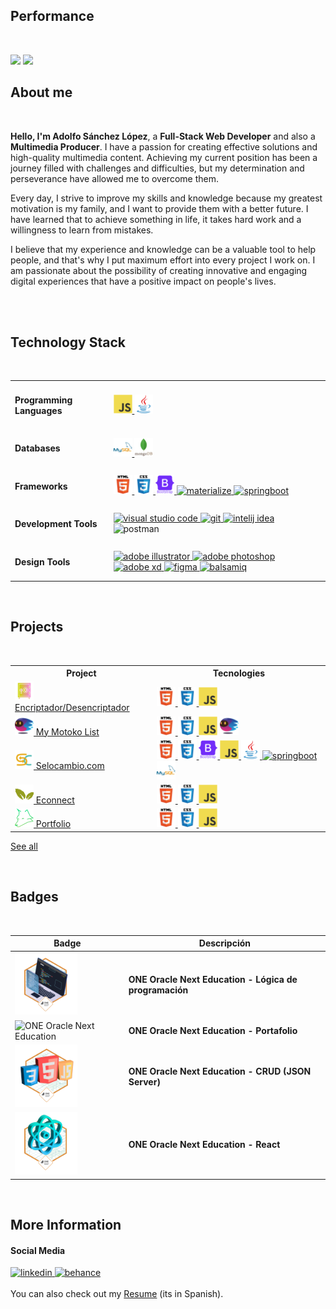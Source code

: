 <h2 align="left"> Performance </h2>
<br>
<p align="left">
 <img src="https://github-readme-stats.vercel.app/api?username=adolfsan99&theme=github_dark&locale=en&hide_border=true&card_width=1&show_icons=true" />
 <!--<img src="https://github-readme-stats.vercel.app/api/top-langs?username=adolfsan99&theme=github_dark&locale=en&hide_border=true&card_width=1&layout=compact&langs_count=8" />-->
 <img src="https://github-readme-streak-stats.herokuapp.com?user=adolfsan99&theme=github_dark&locale=en&hide_border=true&card_width=360" />
</p>
<h2 align="left"> About me </h2>
<br>
<p align="left">
 <b>Hello, I'm Adolfo Sánchez López</b>, a <b>Full-Stack Web Developer</b> and also a <b>Multimedia Producer</b>. I have a passion for creating effective solutions and high-quality multimedia content. Achieving my current position has been a journey filled with challenges and difficulties, but my determination and perseverance have allowed me to overcome them.
</p>
<p align="left"> Every day, I strive to improve my skills and knowledge because my greatest motivation is my family, and I want to provide them with a better future. I have learned that to achieve something in life, it takes hard work and a willingness to learn from mistakes. </p>
<p align="left"> I believe that my experience and knowledge can be a valuable tool to help people, and that's why I put maximum effort into every project I work on. I am passionate about the possibility of creating innovative and engaging digital experiences that have a positive impact on people's lives. </p>
<br>
<br>
<h2 align="left"> Technology Stack </h2>
<br>
<table>
 <tr>
  <td>
   <h4 align="left">Programming Languages</h4>
  </td>
  <td>
   <div align="left">
    <a href="https://developer.mozilla.org/es/docs/Web/JavaScript" target="_blank" rel="noreferrer">
     <img src="https://raw.githubusercontent.com/devicons/devicon/master/icons/javascript/javascript-original.svg" title="JavaScript" alt="javascript" width="30" height="30" />
    </a>
    <a href="https://www.w3schools.com/java/default.asp" target="_blank" rel="noreferrer">
     <img src="https://raw.githubusercontent.com/devicons/devicon/master/icons/java/java-original.svg" title="Java" alt="java" width="30" height="30" />
    </a>
   </div>
  </td>
 </tr>
 <tr>
  <td>
   <h4 align="left">Databases</h4>
  </td>
  <td>
   <div align="left">
    <a href="https://www.w3schools.com/sql/default.asp" target="_blank" rel="noreferrer">
     <img src="https://raw.githubusercontent.com/devicons/devicon/master/icons/mysql/mysql-original-wordmark.svg" title="MySQL" alt="mysql" width="30" height="30" />
    </a>
    <a href="#" target="_blank" rel="noreferrer">
     <img src="https://raw.githubusercontent.com/devicons/devicon/master/icons/mongodb/mongodb-original-wordmark.svg" title="MongoDB" alt="mongodb" width="30" height="30" />
    </a>
   </div>
  </td>
 </tr>
 <tr>
  <td>
   <h4 align="left">Frameworks</h4>
  </td>
  <td>
   <div align="left">
    <a href="https://www.w3schools.com/html/default.asp" target="_blank" rel="noreferrer">
     <img src="https://raw.githubusercontent.com/devicons/devicon/master/icons/html5/html5-original-wordmark.svg" title="HTML5" alt="html5" width="30" height="30" />
    </a>
    <a href="https://www.w3schools.com/css/default.asp" target="_blank" rel="noreferrer">
     <img src="https://raw.githubusercontent.com/devicons/devicon/master/icons/css3/css3-original-wordmark.svg" title="CSS3" alt="css3" width="30" height="30" />
    </a>
    <a href="https://getbootstrap.com/docs/5.3/getting-started/introduction/" target="_blank" rel="noreferrer">
     <img src="https://raw.githubusercontent.com/devicons/devicon/master/icons/bootstrap/bootstrap-plain-wordmark.svg" title="Bootstrap" alt="bootstrap" width="30" height="30" />
    </a>
    <a href="#" target="_blank" rel="noreferrer">
     <img src="https://raw.githubusercontent.com/prplx/svg-logos/5585531d45d294869c4eaab4d7cf2e9c167710a9/svg/materialize.svg" title="Materialize" alt="materialize" width="30" height="30" />
     <a href="#" target="_blank" rel="noreferrer">
      <img src="https://www.vectorlogo.zone/logos/springio/springio-icon.svg" title="Springboot" alt="springboot" width="30" height="30" />
     </a>
    </a>
   </div>
  </td>
 </tr>
 <tr>
  <td>
   <h4 align="left">Development Tools</h4>
  </td>
  <td>
   <div align="left">
    <a href="#" target="_blank" rel="noreferrer">
     <img src="https://upload.wikimedia.org/wikipedia/commons/9/9a/Visual_Studio_Code_1.35_icon.svg" title="Visual Studio Code" alt="visual studio code" width="30" height="30" />
    </a>
    <a href="#" target="_blank" rel="noreferrer">
     <img src="https://www.vectorlogo.zone/logos/git-scm/git-scm-icon.svg" title="GIT" alt="git" width="30" height="30" />
    </a>
    <a href="#" target="_blank" rel="noreferrer">
     <img src="https://upload.wikimedia.org/wikipedia/commons/9/9c/IntelliJ_IDEA_Icon.svg" title="IntelliJ IDEA" alt="intelij idea" width="30" height="30" />
    </a>
    <img src="https://www.vectorlogo.zone/logos/getpostman/getpostman-icon.svg" title="Postman" alt="postman" width="30" height="30" />
   </div>
  </td>
 </tr>
 <tr>
  <td>
   <h4 align="left">Design Tools</h4>
  </td>
  <td>
   <div align="left">
    <a href="#" target="_blank" rel="noreferrer">
     <img src="https://upload.wikimedia.org/wikipedia/commons/f/fb/Adobe_Illustrator_CC_icon.svg" title="Adobe Illustrator" alt="adobe illustrator" width="30" height="30" />
    </a>
    <a href="#" target="_blank" rel="noreferrer">
     <img src="https://upload.wikimedia.org/wikipedia/commons/a/af/Adobe_Photoshop_CC_icon.svg" title="Adobe Photoshop" alt="adobe photoshop" width="30" height="30" />
    </a>
    <a href="#" target="_blank" rel="noreferrer">
     <img src="https://upload.wikimedia.org/wikipedia/commons/c/c2/Adobe_XD_CC_icon.svg" title="Adobe XD" alt="adobe xd" width="30" height="30" />
    </a>
    <a href="#" target="_blank" rel="noreferrer">
     <img src="https://www.vectorlogo.zone/logos/figma/figma-icon.svg" title="Figma" alt="figma" width="30" height="30" />
    </a>
    <a href="#" target="_blank" rel="noreferrer">
     <img src="https://balsamiq.com/assets/company/brandassets/smileyface-transparent-1080x1080.png" title="Balsamiq" alt="balsamiq" width="30" height="30" />
    </a>
   </div>
  </td>
 </tr>
</table>
<!--<h4 align="left">
Maybe in the future
</h4><div align="left"><a href="#" target="_blank" rel="noreferrer"><img src="https://upload.wikimedia.org/wikipedia/commons/c/cf/Angular_full_color_logo.svg" title="Angular" alt="angular" width="30" height="30" /></a><a href="https://www.w3schools.com/python/default.asp" target="_blank" rel="noreferrer"><img src="https://upload.wikimedia.org/wikipedia/commons/c/c3/Python-logo-notext.svg" title="Python" alt="python" width="30" height="30" /></a><a href="https://www.w3schools.com/php/default.asp" target="_blank" rel="noreferrer"><img src="https://upload.wikimedia.org/wikipedia/commons/2/27/PHP-logo.svg" title="PHP" alt="php" width="30" height="30" /></a><a href="#" target="_blank" rel="noreferrer"><img src="https://seeklogo.com/images/C/c-sharp-c-logo-02F17714BA-seeklogo.com.png" title="C#" alt="c#" width="30" height="30" /></a><a href="#" target="_blank" rel="noreferrer"><img src="https://upload.wikimedia.org/wikipedia/commons/7/7d/Microsoft_.NET_logo.svg" title=".NET" alt=".net" width="30" height="30" /></a><a href="#" target="_blank" rel="noreferrer"><img src="https://seeklogo.com/images/D/django-logo-F46C1DD95E-seeklogo.com.png" title="django" alt="django" width="30" height="30" /></a><a href="#" target="_blank" rel="noreferrer"><img src="https://upload.wikimedia.org/wikipedia/commons/9/9a/Laravel.svg" title="Laravel" alt="laravel" width="30" height="30" /></a
</div><br><br>-->
<br>
<h2 align="left"> Projects </h2>
<br>
<table>
 <tr>
  <th>Project</th>
  <th>Tecnologies</th>
 </tr>

 <tr>
  <td>
   <div align="left">
    <a href="https://adolfsan99.github.io/proyecto-encriptador/" target="_blank" rel="noreferrer">
     <img src="https://raw.githubusercontent.com/Adolfsan99/proyecto-encriptador/main/assets/favicon.png" alt="encriptador desencriptador" width="30" height="30" /> Encriptador/Desencriptador </a>
   </div>
  </td>
  <td>
   <div align="left">
    <a href="https://www.w3schools.com/html/default.asp" target="_blank" rel="noreferrer">
     <img src="https://raw.githubusercontent.com/devicons/devicon/master/icons/html5/html5-original-wordmark.svg" title="HTML5" alt="html5" width="30" height="30" />
    </a>
    <a href="https://www.w3schools.com/css/default.asp" target="_blank" rel="noreferrer">
     <img src="https://raw.githubusercontent.com/devicons/devicon/master/icons/css3/css3-original-wordmark.svg" title="CSS3" alt="css3" width="30" height="30" />
    </a>
    <img src="https://raw.githubusercontent.com/devicons/devicon/master/icons/javascript/javascript-original.svg" title="JavaScript" alt="javascript" width="30" height="30" />
    </a>
   </div>
  </td>
 </tr>
 
 <tr>
  <td>
   <div align="left">
    <a href="https://5vxm7-laaaa-aaaap-abbua-cai.icp0.io/" target="_blank" rel="noreferrer">
     <img src="https://raw.githubusercontent.com/Adolfsan99/motokolistdapp/main/src/motokolistdapp_frontend/assets/favicon.png" alt="my motoko list" width="30" height="30" /> My Motoko List </a>
   </div>
  </td>
  <td>
   <div align="left">
    <a href="https://www.w3schools.com/html/default.asp" target="_blank" rel="noreferrer">
     <img src="https://raw.githubusercontent.com/devicons/devicon/master/icons/html5/html5-original-wordmark.svg" title="HTML5" alt="html5" width="30" height="30" />
    </a>
    <a href="https://www.w3schools.com/css/default.asp" target="_blank" rel="noreferrer">
     <img src="https://raw.githubusercontent.com/devicons/devicon/master/icons/css3/css3-original-wordmark.svg" title="CSS3" alt="css3" width="30" height="30" />
    </a>
    <img src="https://raw.githubusercontent.com/devicons/devicon/master/icons/javascript/javascript-original.svg" title="JavaScript" alt="javascript" width="30" height="30" />
    </a>
    <a href="https://web3.motoko-book.dev/">
     <img src="https://raw.githubusercontent.com/Adolfsan99/motokolistdapp/main/src/motokolistdapp_frontend/assets/favicon.png" title="Motoko" alt="motoko" width="30" height="30" />
    </a>
   </div>
  </td>
 </tr>
 <tr>
  <td>
   <div align="left">
    <a href="https://selocambio.netlify.app/" target="_blank" rel="noreferrer">
     <img src="https://raw.githubusercontent.com/Adolfsan99/Selocambio.com/main/assets/img/favicon/android-icon-36x36.png" alt="selocambio.com" width="30" height="30" /> Selocambio.com </a>
   </div>
  </td>
  <td>
   <div align="left">
    <a href="https://www.w3schools.com/html/default.asp" target="_blank" rel="noreferrer">
     <img src="https://raw.githubusercontent.com/devicons/devicon/master/icons/html5/html5-original-wordmark.svg" title="HTML5" alt="html5" width="30" height="30" />
    </a>
    <a href="https://www.w3schools.com/css/default.asp" target="_blank" rel="noreferrer">
     <img src="https://raw.githubusercontent.com/devicons/devicon/master/icons/css3/css3-original-wordmark.svg" title="CSS3" alt="css3" width="30" height="30" />
    </a>
    <a href="https://getbootstrap.com/docs/5.3/getting-started/introduction/" target="_blank" rel="noreferrer">
     <img src="https://raw.githubusercontent.com/devicons/devicon/master/icons/bootstrap/bootstrap-plain-wordmark.svg" title="Bootstrap" alt="bootstrap" width="30" height="30" />
     <img src="https://raw.githubusercontent.com/devicons/devicon/master/icons/javascript/javascript-original.svg" title="JavaScript" alt="javascript" width="30" height="30" />
    </a>
    <a href="https://www.w3schools.com/java/default.asp" target="_blank" rel="noreferrer">
     <img src="https://raw.githubusercontent.com/devicons/devicon/master/icons/java/java-original.svg" title="Java" alt="java" width="30" height="30" />
    </a>
    <a href="https://www.vectorlogo.zone/logos/springio/springio-icon.svg" target="_blank" rel="noreferrer">
     <img src="https://www.vectorlogo.zone/logos/springio/springio-icon.svg" title="Springboot" alt="springboot" width="30" height="30" />
    </a>
    <img src="https://raw.githubusercontent.com/devicons/devicon/master/icons/mysql/mysql-original-wordmark.svg" title="MySQL" alt="mysql" width="30" height="30" />
   </div>
 </tr>
 <tr>
  <td>
   <div align="left">
    <a href="https://adolfsan99.github.io/econnect/index.html" target="_blank" rel="noreferrer">
     <img src="https://raw.githubusercontent.com/Adolfsan99/econnect/main/img/ecoicon.png" alt="econnect" width="30" height="30" /> Econnect </a>
   </div>
  </td>
  <td>
   <div align="left">
    <a href="https://www.w3schools.com/html/default.asp" target="_blank" rel="noreferrer">
     <img src="https://raw.githubusercontent.com/devicons/devicon/master/icons/html5/html5-original-wordmark.svg" title="HTML5" alt="html5" width="30" height="30" />
    </a>
    <a href="https://www.w3schools.com/css/default.asp" target="_blank" rel="noreferrer">
     <img src="https://raw.githubusercontent.com/devicons/devicon/master/icons/css3/css3-original-wordmark.svg" title="CSS3" alt="css3" width="30" height="30" />
    </a>
    <img src="https://raw.githubusercontent.com/devicons/devicon/master/icons/javascript/javascript-original.svg" title="JavaScript" alt="javascript" width="30" height="30" />
    </a>
   </div>
  </td>
 </tr>
 <tr>
  <td>
   <div align="left">
    <a href="https://adolfsan99.github.io/sanchprod/" target="_blank" rel="noreferrer">
     <img src="https://raw.githubusercontent.com/Adolfsan99/sanchprod/gh-pages/assets/favicons/apple-touch-icon-57x57.png" alt="portafolio" width="30" height="30" /> Portfolio </a>
   </div>
  </td>
  <td>
   <div align="left">
    <a href="https://www.w3schools.com/html/default.asp" target="_blank" rel="noreferrer">
     <img src="https://raw.githubusercontent.com/devicons/devicon/master/icons/html5/html5-original-wordmark.svg" title="HTML5" alt="html5" width="30" height="30" />
    </a>
    <a href="https://www.w3schools.com/css/default.asp" target="_blank" rel="noreferrer">
     <img src="https://raw.githubusercontent.com/devicons/devicon/master/icons/css3/css3-original-wordmark.svg" title="CSS3" alt="css3" width="30" height="30" />
    </a>
    <img src="https://raw.githubusercontent.com/devicons/devicon/master/icons/javascript/javascript-original.svg" title="JavaScript" alt="javascript" width="30" height="30" />
    </a>
   </div>
  </td>
 </tr>
</table>
<p align="left">
 <a href="https://github.com/Adolfsan99/docs-proyectos-links/blob/main/README.md">See all</a>
</p>
<br>
<h2 align="left"> Badges </h2>
<br>

<table>
  <thead>
    <tr>
      <th>Badge</th>
      <th>Descripción</th>
    </tr>
  </thead>
  <tbody>
    <tr>
      <td>
        <img src="https://raw.githubusercontent.com/Adolfsan99/adolfsan99/main/icons/10-badges/Prancheta%203.png" 
             title="ONE Oracle Next Education" 
             alt="ONE Oracle Next Education" 
             width="100" 
             height="100" />
      </td>
      <td><strong>ONE Oracle Next Education - Lógica de programación</strong></td>
    </tr>
    <tr>
      <td>
        <img src="https://raw.githubusercontent.com/Adolfsan99/adolfsan99/main/icons/10-badges/Badge-Portfólio.png" 
             title="ONE Oracle Next Education" 
             alt="ONE Oracle Next Education" 
             width="100" 
             height="100" />
      </td>
      <td><strong>ONE Oracle Next Education - Portafolio</strong></td>
    </tr>
    <tr>
      <td>
        <img src="https://raw.githubusercontent.com/Adolfsan99/adolfsan99/refs/heads/main/icons/10-badges/Badge-AluraGeek.png" 
             title="ONE Oracle Next Education" 
             alt="ONE Oracle Next Education" 
             width="100" 
             height="100" />
      </td>
      <td><strong>ONE Oracle Next Education - CRUD (JSON Server)</strong></td>
    </tr>
    <tr>
      <td>
        <img src="https://raw.githubusercontent.com/Adolfsan99/adolfsan99/refs/heads/main/icons/10-badges/Badge-AluraFlix.png" 
             title="ONE Oracle Next Education" 
             alt="ONE Oracle Next Education" 
             width="100" 
             height="100" />
      </td>
      <td><strong>ONE Oracle Next Education - React</strong></td>
    </tr>
  </tbody>
</table>

<br>
<h2 align="left"> More Information </h2>
<h4 align="left"> Social Media </h4>
<div align="left">
 <a href="https://linkedin.com/in/adolfosanchezlopez" target="blank">
  <img src="https://upload.wikimedia.org/wikipedia/commons/8/81/LinkedIn_icon.svg" title="linkedin" alt="linkedin" width="30" height="30" />
 </a>
 <!--<a href="https://www.hackerrank.com/adolfosan99" target="blank"><img src="https://raw.githubusercontent.com/rahuldkjain/github-profile-readme-generator/master/src/images/icons/Social/hackerrank.svg" title="HackerRank" alt="hackerrank" width="30" height="30" />-->
 </a>
 <a href="https://www.behance.net/adolfosanchezlopez" target="blank">
  <img src="https://raw.githubusercontent.com/rahuldkjain/github-profile-readme-generator/master/src/images/icons/Social/behance.svg" title="Behance" alt="behance" width="30" height="30" />
 </a>
 <br>
 <br>
</div>
<div align="left"> You can also check out my <a href="https://drive.google.com/file/d/1C3Ka7kaCK-9GeapALCZGVVIJ-6UknB1z/view?usp=sharing">Resume</a> (its in Spanish). </div>
<br>
